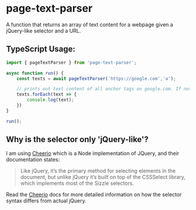 # page-text-parser

A function that returns an array of text content for a webpage given a jQuery-like selector and a URL.

## TypeScript Usage:

```typescript
import { pageTextParser } from 'page-text-parser';

async function run() {
    const texts = await pageTextParser('https://google.com','a');

    // prints out text content of all anchor tags on google.com. If nothing was found or there was an error with website retrieval, texts will be an empty array.
    texts.forEach(text => {
        console.log(text);
    })
}

run();
```

## Why is the selector only 'jQuery-like'?

I am using [Cheerio](https://cheerio.js.org/) which is a Node implementation of JQuery, and their documentation states:

> Like jQuery, it’s the primary method for selecting elements in the document, but unlike jQuery it’s built on top of the CSSSelect library, which implements most of the Sizzle selectors.

Read the [Cheerio](https://cheerio.js.org/) docs for more detailed information on how the selector syntax differs from actual jQuery.